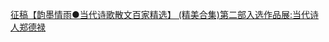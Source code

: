   
[征稿【韵墨情雨●当代诗歌散文百家精选】 (精美合集)第二部入选作品展:当代诗人郑德禄](http://www.dianyue.me/archives/303/3bn9tz5eiknhkg09/)